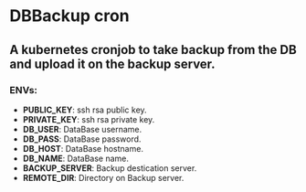 # DBBackup cron
## A kubernetes cronjob to take backup from the DB and upload it on the backup server.
### ENVs:
+ **PUBLIC_KEY**: ssh rsa public key.
+ **PRIVATE_KEY**: ssh rsa private key.
+ **DB_USER**: DataBase username.
+ **DB_PASS**: DataBase password.
+ **DB_HOST**: DataBase hostname.
+ **DB_NAME**: DataBase name.
+ **BACKUP_SERVER**: Backup destication server.
+ **REMOTE_DIR**: Directory on Backup server.
